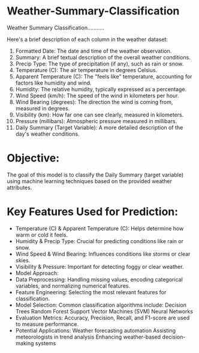 # Weather-Summary-Classification
Weather Summary Classification...........

Here's a brief description of each column in the weather dataset:
1.	Formatted Date: The date and time of the weather observation.
2.	Summary: A brief textual description of the overall weather conditions.
3.	Precip Type: The type of precipitation (if any), such as rain or snow.
4.	Temperature (C): The air temperature in degrees Celsius.
5.	Apparent Temperature (C): The "feels like" temperature, accounting for factors like humidity and wind.
6.	Humidity: The relative humidity, typically expressed as a percentage.
7.	Wind Speed (km/h): The speed of the wind in kilometers per hour.
8.	Wind Bearing (degrees): The direction the wind is coming from, measured in degrees.
9.	Visibility (km): How far one can see clearly, measured in kilometers.
10.	Pressure (millibars): Atmospheric pressure measured in millibars.
11.	Daily Summary (Target Variable): A more detailed description of the day's weather conditions.

# Objective:

The goal of this model is to classify the Daily Summary (target variable) using machine learning techniques based on the provided weather attributes.

# Key Features Used for Prediction:

- Temperature (C) & Apparent Temperature (C): Helps determine how warm or cold it feels.
- Humidity & Precip Type: Crucial for predicting conditions like rain or snow.
- Wind Speed & Wind Bearing: Influences conditions like storms or clear skies.
- Visibility & Pressure: Important for detecting foggy or clear weather.
- Model Approach:
- Data Preprocessing: Handling missing values, encoding categorical variables, and normalizing numerical features.
- Feature Engineering: Selecting the most relevant features for classification.
- Model Selection: Common classification algorithms include:
Decision Trees
Random Forest
Support Vector Machines (SVM)
Neural Networks
- Evaluation Metrics: Accuracy, Precision, Recall, and F1-score are used to measure performance.
- Potential Applications:
Weather forecasting automation
Assisting meteorologists in trend analysis
Enhancing weather-based decision-making systems